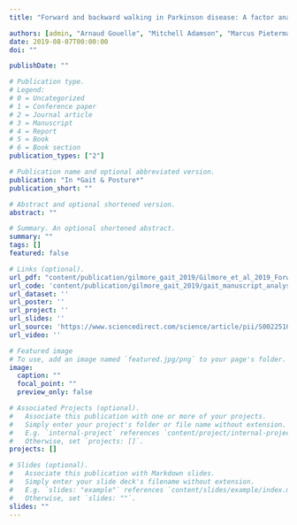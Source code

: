 ```yaml
---
title: "Forward and backward walking in Parkinson disease: A factor analysis"

authors: [admin, "Arnaud Gouelle", "Mitchell Adamson", "Marcus Pieterman", "Mandar Jog"]
date: 2019-08-07T00:00:00
doi: ""

publishDate: ""

# Publication type.
# Legend:
# 0 = Uncategorized
# 1 = Conference paper
# 2 = Journal article
# 3 = Manuscript
# 4 = Report
# 5 = Book
# 6 = Book section
publication_types: ["2"]

# Publication name and optional abbreviated version.
publication: "In *Gait & Posture*"
publication_short: ""

# Abstract and optional shortened version.
abstract: ""

# Summary. An optional shortened abstract.
summary: ""
tags: []
featured: false

# Links (optional).
url_pdf: "content/publication/gilmore_gait_2019/Gilmore_et_al_2019_Forward and backward walking in Parkinson disease.pdf"
url_code: 'content/publication/gilmore_gait_2019/gait_manuscript_analysis.Rmd'
url_dataset: ''
url_poster: ''
url_project: ''
url_slides: ''
url_source: 'https://www.sciencedirect.com/science/article/pii/S0022510X18304817?via%3Dihub'
url_video: ''

# Featured image
# To use, add an image named `featured.jpg/png` to your page's folder. 
image:
  caption: ""
  focal_point: ""
  preview_only: false

# Associated Projects (optional).
#   Associate this publication with one or more of your projects.
#   Simply enter your project's folder or file name without extension.
#   E.g. `internal-project` references `content/project/internal-project/index.md`.
#   Otherwise, set `projects: []`.
projects: []

# Slides (optional).
#   Associate this publication with Markdown slides.
#   Simply enter your slide deck's filename without extension.
#   E.g. `slides: "example"` references `content/slides/example/index.md`.
#   Otherwise, set `slides: ""`.
slides: ""
---
```

